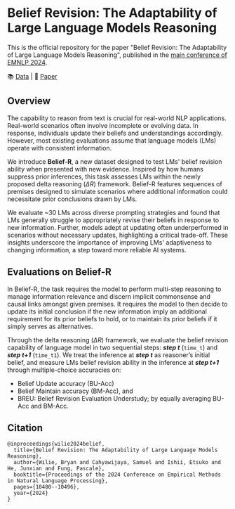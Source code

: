 # Belief Revision: The Adaptability of Large Language Models Reasoning

This is the official repository for the paper "Belief Revision: The Adaptability of Large Language Models Reasoning", published in the [main conference of EMNLP 2024](https://2024.emnlp.org/).

<div align="left">
  📚 <a href="https://huggingface.co/datasets/CAiRE/belief_r">Data</a> |
  📃 <a href="https://aclanthology.org/2024.emnlp-main.586/">Paper</a>
</div>


## Overview
The capability to reason from text is crucial for real-world NLP applications. Real-world scenarios often involve incomplete or evolving data. In response, individuals update their beliefs and understandings accordingly. However, most existing evaluations assume that language models (LMs) operate with consistent information. 

We introduce <b>Belief-R</b>, a new dataset designed to test LMs' belief revision ability when presented with new evidence. Inspired by how humans suppress prior inferences, this task assesses LMs within the newly proposed delta reasoning ($\Delta R$) framework. Belief-R features sequences of premises designed to simulate scenarios where additional information could necessitate prior conclusions drawn by LMs. 

We evaluate ~30 LMs across diverse prompting strategies and found that LMs generally struggle to appropriately revise their beliefs in response to new information. Further, models adept at updating often underperformed in scenarios without necessary updates, highlighting a critical trade-off. These insights underscore the importance of improving LMs' adaptiveness to changing information, a step toward more reliable AI systems.


## Evaluations on Belief-R

In Belief-R, the task requires the model to perform multi-step reasoning to manage information relevance and discern implicit commonsense and causal links amongst given premises. It requires the model to then decide to update its initial conclusion if the new information imply an additional requirement for its prior beliefs to hold, or to maintain its prior beliefs if it simply serves as alternatives.

Through the delta reasoning ($\Delta R$) framework, we evaluate the belief revision capability of language model in two sequential steps: <i><b>step t</b></i> (`time_t`) and <i><b>step t+1</b></i> (`time_t1`). We treat the inference at <i><b>step t</b></i> as reasoner’s initial belief, and measure LMs belief revision ability in the inference at <i><b>step t+1</b></i> through multiple-choice accuracies on:
- Belief Update accuracy (BU-Acc)
- Belief Maintain accuracy (BM-Acc), and
- BREU: Belief Revision Evaluation Understudy; by equally averaging BU-Acc and BM-Acc.


## Citation
```
@inproceedings{wilie2024belief,
  title={Belief Revision: The Adaptability of Large Language Models Reasoning},
  author={Wilie, Bryan and Cahyawijaya, Samuel and Ishii, Etsuko and He, Junxian and Fung, Pascale},
  booktitle={Proceedings of the 2024 Conference on Empirical Methods in Natural Language Processing},
  pages={10480--10496},
  year={2024}
}
```

